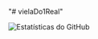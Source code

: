 "# vielaDo1Real"

![Estatísticas do GitHub](https://github-readme-stats.vercel.app/api?username=joaosilva&show_icons=true&theme=radical)
